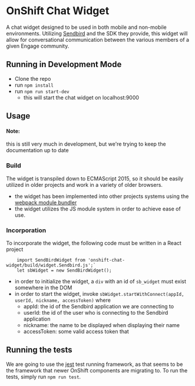 # OnShift Chat Widget

A chat widget designed to be used in both mobile and non-mobile environments.
Utilizing [Sendbird](https://sendbird.com/) and the SDK they provide, this widget will
allow for conversational communication between the various members of a given Engage
community.

## Running in Development Mode

- Clone the repo
- run `npm install`
- run `npm run start-dev`
  - this will start the chat widget on localhost:9000

## Usage
#### Note:
this is still very much in development, but we're trying to keep the documentation up to date

### Build
The widget is transpiled down to ECMAScript 2015, so it should be easily utilized in older projects and work in a variety
of older browsers.
- the widget has been implemented into other projects systems using the [webpack module bundler](https://webpack.js.org/)
- the widget utilizes the JS module system in order to achieve ease of use.

### Incorporation
To incorporate the widget, the following code must be written in a React project

```
    import SendBirdWidget from 'onshift-chat-widget/build/widget.Sendbird.js';`
    let sbWidget = new SendBirdWidget();
```

- in order to initialize the widget, a `div` with an id of `sb_widget` must exist somewhere in the DOM
- in order to start the widget, invoke `sbWidget.startWithConnect(appId, userId, nickname, accessToken)` where
  - appId: the id of the Sendbird application we are connecting to
  - userId: the id of the user who is connecting to the Sendbird application
  - nickname: the name to be displayed when displaying their name
  - accessToken: some valid access token that

## Running the tests

We are going to use the [jest](https://facebook.github.io/jest/) test running framework, as that seems to be
the framework that newer OnShift components are migrating to. To run the tests, simply run `npm run test`.
